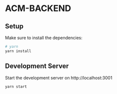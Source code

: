 # ACM-BACKEND
## Setup

Make sure to install the dependencies:

```bash
# yarn
yarn install
```

## Development Server

Start the development server on http://localhost:3001

```bash
yarn start
```
